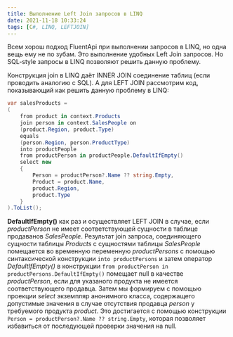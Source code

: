 ```yaml
---
title: Выполнение Left Join запросов в LINQ
date: 2021-11-18 10:33:24
tags: [C#, LINQ, LEFTJOIN]
---
```


Всем хорош подход FluentApi при выполнении запросов в LINQ, но одна вещь ему не по зубам. Это выполнение удобных Left Join запросов. Но SQL-style запросы в LINQ позволяют решить данную проблему.

Конструкция join в LINQ даёт INNER JOIN соединение таблиц (если проводить аналогию с SQL). А для LEFT JOIN рассмотрим код, показывающий как решить данную проблему в LINQ:

```csharp
var salesProducts = 
(
    from product in context.Products
    join person in context.SalesPeople on
    (product.Region, product.Type)
    equals
    (person.Region, person.ProductType)
    into productPeople
    from productPerson in productPeople.DefaultIfEmpty()
    select new 
    {
        Person = productPerson?.Name ?? string.Empty,
        Product = product.Name,
        product.Region,
        product.Type
    }
).ToList();
```

**DefaultIfEmpty()** как раз и осуществляет LEFT JOIN в случае, если *productPerson* не имеет соответствующей сущности в таблице продаванов *SalesPeople*. Результат join запроса, соединяющего сущности таблицы *Products* с сущностями таблицы *SalesPeople* помещается во временную переменную *productPersons* с помощью синтаксической конструкции ```into productPersons``` и затем оператор *DefaultIfEmpty()* в конструкции ```from productPerson in productPersons.DefaultIfEmpty()``` помещает null в качестве *productPerson*, если для указаного продукта не имеется соответствующего продавца. Затем мы формируем с помощью проекции *select* экземпляр анонимного класса, содержащего допустимые значения в случае отсутствия продавца *person* у требуемого продукта *product*. Это достигается с помощью конструкции ```Person = productPerson?.Name ?? string.Empty```, которая позволяет избавиться от последующей проверки значения на null.